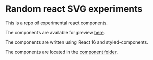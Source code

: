 # Random react SVG experiments

This is a repo of experimental react components.

The components are available for preview [here](https://villhei.github.io/react-svg/).

The components are written using React 16 and styled-components.

The components are located in the [component folder](tree/master/src/Texts).
